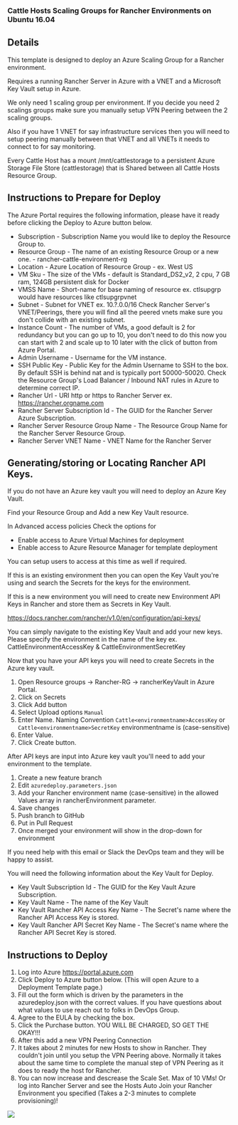 ### Cattle Hosts Scaling Groups for Rancher Environments on Ubuntu 16.04 ###

## Details

This template is designed to deploy an Azure Scaling Group for a Rancher environment.

Requires a running Rancher Server in Azure with a VNET and a Microsoft Key Vault setup in Azure.

We only need 1 scaling group per environment.  If you decide you need 2 scalings groups make sure you manually setup VPN Peering between the 2 scaling groups.

Also if you have 1 VNET for say infrastructure services then you will need to setup peering manually between that VNET and all VNETs it needs to connect to for say monitoring.

Every Cattle Host has a mount /mnt/cattlestorage to a persistent Azure Storage File Store (cattlestorage) that is Shared between all Cattle Hosts Resource Group.

## Instructions to Prepare for Deploy

The Azure Portal requires the following information, please have it ready before clicking the Deploy to Azure button below.

- Subscription - Subscription Name you would like to deploy the Resource Group to.
- Resource Group - The name of an existing Resource Group or a new one. - rancher-cattle-environment-rg
- Location - Azure Location of Resource Group - ex. West US
- VM Sku - The size of the VMs - default is Standard_DS2_v2, 2 cpu, 7 GB ram, 124GB persistent disk for Docker
- VMSS Name - Short-name for base naming of resource ex. ctlsupgrp would have resources like ctlsupgrpvnet
- Subnet - Subnet for VNET ex. 10.?.0.0/16 Check Rancher Server's VNET/Peerings, there you will find all the peered vnets make sure you don't collide with an existing subnet.
- Instance Count - The number of VMs, a good default is 2 for redundancy but you can go up to 10, you don't need to do this now you can start with 2 and scale up to 10 later with the click of button from Azure Portal.
- Admin Username - Username for the VM instance.
- SSH Public Key - Public Key for the Admin Username to SSH to the box.  By default SSH is behind nat and is typically port 50000-50020. Check the Resource Group's Load Balancer / Inbound NAT rules in Azure to determine correct IP.
- Rancher Url - URI http or https to Rancher Server ex. https://rancher.orgname.com
- Rancher Server Subscription Id - The GUID for the Rancher Server Azure Subscription.
- Rancher Server Resource Group Name - The Resource Group Name for the Rancher Server Resource Group.
- Rancher Server VNET Name - VNET Name for the Rancher Server

## Generating/storing or Locating Rancher API Keys.

If you do not have an Azure key vault you will need to deploy an Azure Key Vault.

Find your Resource Group and Add a new Key Vault resource.

In Advanced access policies Check the options for
- Enable access to Azure Virtual Machines for deployment
- Enable access to Azure Resource Manager for template deployment

You can setup users to access at this time as well if required.

If this is an existing environment then you can open the Key Vault you're using and search the Secrets for the keys for the environment.

If this is a new environment you will need to create new Environment API Keys in Rancher and store them as Secrets in Key Vault.  

https://docs.rancher.com/rancher/v1.0/en/configuration/api-keys/

You can simply navigate to the existing Key Vault and add your new keys.  Please specify the environment in the name of the key ex. CattleEnvironmentAccessKey & CattleEnvironmentSecretKey

Now that you have your API keys you will need to create Secrets in the Azure key vault.

1. Open Resource groups -> Rancher-RG -> rancherKeyVault in Azure Portal.
1. Click on Secrets
1. Click Add button
1. Select Upload options ```Manual```
1. Enter Name.  Naming Convention ```Cattle<environmentname>AccessKey``` or ```Cattle<environmentname>SecretKey``` environmentname is (case-sensitive)
1. Enter Value.
1. Click Create button.

After API keys are input into Azure key vault you'll need to add your environment to the template.

1. Create a new feature branch
1. Edit ```azuredeploy.parameters.json```
1. Add your Rancher environment name (case-sensitive) in the allowed Values array in rancherEnvironment parameter.
1. Save changes
1. Push branch to GitHub
1. Put in Pull Request
1. Once merged your environment will show in the drop-down for environment

If you need help with this email or Slack the DevOps team and they will be happy to assist.

You will need the following information about the Key Vault for Deploy.

- Key Vault Subscription Id - The GUID for the Key Vault Azure Subscription.
- Key Vault Name - The name of the Key Vault
- Key Vault Rancher API Access Key Name - The Secret's name where the Rancher API Access Key is stored.
- Key Vault Rancher API Secret Key Name - The Secret's name where the Rancher API Secret Key is stored.

## Instructions to Deploy

1. Log into Azure https://portal.azure.com
1. Click Deploy to Azure button below.  (This will open Azure to a Deployment Template page.)
1. Fill out the form which is driven by the parameters in the azuredeploy.json with the correct values.  If you have questions about what values to use reach out to folks in DevOps Group.
1. Agree to the EULA by checking the box.
1. Click the Purchase button. YOU WILL BE CHARGED, SO GET THE OKAY!!!
1. After this add a new VPN Peering Connection
1. It takes about 2 minutes for new Hosts to show in Rancher.  They couldn't join until you setup the VPN Peering above.  Normally it takes about the same time to complete the manual step of VPN Peering as it does to ready the host for Rancher.
1. You can now increase and descrease the Scale Set.  Max of 10 VMs! Or log into Rancher Server and see the Hosts Auto Join your Rancher Environment you specified (Takes a 2-3 minutes to complete provisioning)!

<a href="https://portal.azure.com/#create/Microsoft.Template/uri/https%3A%2F%2Fraw.githubusercontent.com%2FSC-TechDev%2FDevOps-PDX%2F5b89bc42ef21c54a1ac559f32978d1293612a2a1%2FAzure-Automation%2Fazure-quickstart-templates%2Francher-cattle-host-scaling-group%2Fazuredeploy.parameters.json%3Ftoken%AVRJh9mhG0YsMzwf168wG0QZf6Am8MIKks5Y3EJmwA%253D%253D" target="_blank">
    <img src="http://azuredeploy.net/deploybutton.png"/>
</a>
